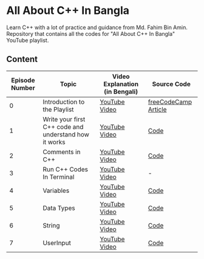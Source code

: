 # All About C++ In Bangla
Learn C++ with a lot of practice and guidance from Md. Fahim Bin Amin. Repository that contains all the codes for "All About C++ In Bangla" YouTube playlist.

## Content

| Episode Number | Topic                                                 | Video Explanation (in Bengali)                                                        | Source Code                                                                                             |
| -------------- | ----------------------------------------------------- | ------------------------------------------------------------------------------------- | ------------------------------------------------------------------------------------------------------- |
| 0              | Introduction to the Playlist                          | [YouTube Video](https://youtu.be/ArBau-NbYo4?list=PLutHME8vSEnEyOMy1AKHo07VibU10-cmu) | [freeCodeCamp Article](https://www.freecodecamp.org/news/how-to-install-c-and-cpp-compiler-on-windows/) |
| 1              | Write your first C++ code and understand how it works | [YouTube Video](https://youtu.be/doT-FjxPcbM)                                         | [Code](./HelloWorld/)                                                                                   |
| 2              | Comments in C++                                       | [YouTube Video](https://youtu.be/_tNqJNpTX0o?list=PLutHME8vSEnEyOMy1AKHo07VibU10-cmu) | [Code](./Comments/)                                                                                     |
| 3              | Run C++ Codes In Terminal                             | [YouTube Video](https://youtu.be/32c4WXDesqk?list=PLutHME8vSEnEyOMy1AKHo07VibU10-cmu) | -                                                                                                       |
| 4              | Variables                                             | [YouTube Video](https://youtu.be/vNAP2zFmh6A?list=PLutHME8vSEnEyOMy1AKHo07VibU10-cmu) | [Code](./Variable/)                                                                                     |
| 5              | Data Types                                            | [YouTube Video](https://youtu.be/xVCPqHRm5Kc?list=PLutHME8vSEnEyOMy1AKHo07VibU10-cmu) | [Code](./DataTypes/)                                                                                    |
| 6              | String                                                | [YouTube Video](https://youtu.be/aTKqp5tYE2M?list=PLutHME8vSEnEyOMy1AKHo07VibU10-cmu)                                                                    | [Code](./String/)                                                                                       |
| 7              | UserInput                                             | [YouTube Video](https://youtu.be/1KFrjvw_EH8)                                                                    | [Code](./UserInput/)                                                                                    |
